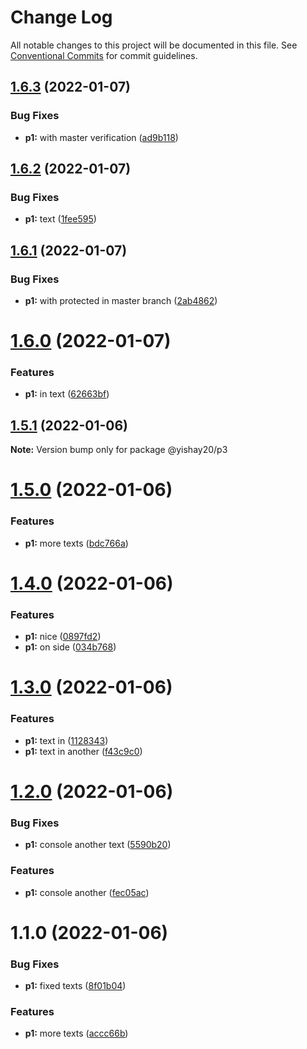 # Change Log

All notable changes to this project will be documented in this file.
See [Conventional Commits](https://conventionalcommits.org) for commit guidelines.

## [1.6.3](https://github.com/yishayweb/yishay20_monorepo_2/compare/@yishay20/p3@1.6.2...@yishay20/p3@1.6.3) (2022-01-07)


### Bug Fixes

* **p1:** with master verification ([ad9b118](https://github.com/yishayweb/yishay20_monorepo_2/commit/ad9b1184e3cb69f5acf2a3b72fd7e87d8e0b152e))





## [1.6.2](https://github.com/yishayweb/yishay20_monorepo_2/compare/@yishay20/p3@1.6.1...@yishay20/p3@1.6.2) (2022-01-07)


### Bug Fixes

* **p1:** text ([1fee595](https://github.com/yishayweb/yishay20_monorepo_2/commit/1fee59573e5d42f0b9f2da4e0188bd2797164e32))





## [1.6.1](https://github.com/yishayweb/yishay20_monorepo_2/compare/@yishay20/p3@1.6.0...@yishay20/p3@1.6.1) (2022-01-07)


### Bug Fixes

* **p1:** with protected in master branch ([2ab4862](https://github.com/yishayweb/yishay20_monorepo_2/commit/2ab4862c4150ab83be04819ec20444509cc03a8a))





# [1.6.0](https://github.com/yishayweb/yishay20_monorepo_2/compare/@yishay20/p3@1.5.1...@yishay20/p3@1.6.0) (2022-01-07)


### Features

* **p1:** in text ([62663bf](https://github.com/yishayweb/yishay20_monorepo_2/commit/62663bf9c9e634b7c1fd8cbcb0a54dffeb1818f3))





## [1.5.1](https://github.com/yishayweb/yishay20_monorepo_2/compare/@yishay20/p3@1.5.0...@yishay20/p3@1.5.1) (2022-01-06)

**Note:** Version bump only for package @yishay20/p3





# [1.5.0](https://github.com/yishayweb/yishay20_monorepo_2/compare/@yishay20/p3@1.4.0...@yishay20/p3@1.5.0) (2022-01-06)


### Features

* **p1:** more texts ([bdc766a](https://github.com/yishayweb/yishay20_monorepo_2/commit/bdc766a70a5dce9d60879199374f23de8987e75e))





# [1.4.0](https://github.com/yishayweb/yishay20_monorepo_2/compare/@yishay20/p3@1.3.0...@yishay20/p3@1.4.0) (2022-01-06)


### Features

* **p1:** nice ([0897fd2](https://github.com/yishayweb/yishay20_monorepo_2/commit/0897fd28589c750a7830e5676d525f1e2175a3b9))
* **p1:** on side ([034b768](https://github.com/yishayweb/yishay20_monorepo_2/commit/034b7681b390c1f225efe658140a1064bcb4ce72))





# [1.3.0](https://github.com/yishayweb/yishay20_monorepo_2/compare/@yishay20/p3@1.2.0...@yishay20/p3@1.3.0) (2022-01-06)


### Features

* **p1:** text in ([1128343](https://github.com/yishayweb/yishay20_monorepo_2/commit/112834320988872fc57d19016df9596cbb533c30))
* **p1:** text in another ([f43c9c0](https://github.com/yishayweb/yishay20_monorepo_2/commit/f43c9c052034ba7a987434fcc01f5bb9d5b48ff1))





# [1.2.0](https://github.com/yishayweb/yishay20_monorepo_2/compare/@yishay20/p3@1.1.0...@yishay20/p3@1.2.0) (2022-01-06)


### Bug Fixes

* **p1:** console another text ([5590b20](https://github.com/yishayweb/yishay20_monorepo_2/commit/5590b20b3d1cb252fc4558feb2e926f82225d951))


### Features

* **p1:** console another ([fec05ac](https://github.com/yishayweb/yishay20_monorepo_2/commit/fec05ac56265bbddf86dc2214b6d2ac8e4cec8c5))





# 1.1.0 (2022-01-06)


### Bug Fixes

* **p1:** fixed texts ([8f01b04](https://github.com/yishayweb/yishay20_monorepo_2/commit/8f01b0403ff9b6f08c912b51c7068408942be7cf))


### Features

* **p1:** more texts ([accc66b](https://github.com/yishayweb/yishay20_monorepo_2/commit/accc66b390d2b90b369fda85349573deb2512e15))
